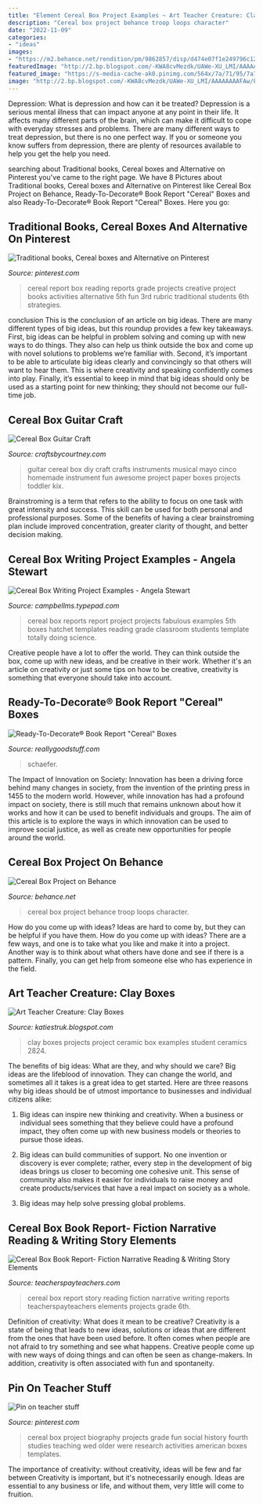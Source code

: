 ```yaml
---
title: "Element Cereal Box Project Examples ~ Art Teacher Creature: Clay Boxes"
description: "Cereal box project behance troop loops character"
date: "2022-11-09"
categories:
- "ideas"
images:
- "https://m2.behance.net/rendition/pm/9862857/disp/d474e07f1e249796c12836d8e79e7718.jpg"
featuredImage: "http://2.bp.blogspot.com/-KWA8cvMezdk/UAWe-XU_LMI/AAAAAAAAFAw/Fs7xxGbqDko/s1600/IMG_2824.JPG"
featured_image: "https://s-media-cache-ak0.pinimg.com/564x/7a/71/95/7a7195224a8ae2dcad38a719af58d192.jpg"
image: "http://2.bp.blogspot.com/-KWA8cvMezdk/UAWe-XU_LMI/AAAAAAAAFAw/Fs7xxGbqDko/s1600/IMG_2824.JPG"
---
```



Depression: What is depression and how can it be treated?
Depression is a serious mental illness that can impact anyone at any point in their life. It affects many different parts of the brain, which can make it difficult to cope with everyday stresses and problems. There are many different ways to treat depression, but there is no one perfect way. If you or someone you know suffers from depression, there are plenty of resources available to help you get the help you need.

	

		
searching about Traditional books, Cereal boxes and Alternative on Pinterest you've came to the right page. We have 8 Pictures about Traditional books, Cereal boxes and Alternative on Pinterest like Cereal Box Project on Behance, Ready-To-Decorate® Book Report &quot;Cereal&quot; Boxes and also Ready-To-Decorate® Book Report &quot;Cereal&quot; Boxes. Here you go:
		
    
## Traditional Books, Cereal Boxes And Alternative On Pinterest

<img loading=lazy src="https://s-media-cache-ak0.pinimg.com/564x/7a/71/95/7a7195224a8ae2dcad38a719af58d192.jpg" onerror="this.onerror=null;this.src='https://tse1.mm.bing.net/th?id=OIP.nYbACb4V2EvQYQUapxePcwHaO0&amp;pid=15.1';" alt="Traditional books, Cereal boxes and Alternative on Pinterest">

_Source: pinterest.com_

>cereal report box reading reports grade projects creative project books activities alternative 5th fun 3rd rubric traditional students 6th strategies. 

	

conclusion
This is the conclusion of an article on big ideas. 
There are many different types of big ideas, but this roundup provides a few key takeaways. First, big ideas can be helpful in problem solving and coming up with new ways to do things. They also can help us think outside the box and come up with novel solutions to problems we’re familiar with. 
 Second, it’s important to be able to articulate big ideas clearly and convincingly so that others will want to hear them. This is where creativity and speaking confidently comes into play. Finally, it’s essential to keep in mind that big ideas should only be used as a starting point for new thinking; they should not become our full-time job.

    
## Cereal Box Guitar Craft

<img loading=lazy src="https://www.craftsbycourtney.com/wp-content/uploads/2015/04/Guitar-Finishing-Touches-634x446.jpg" onerror="this.onerror=null;this.src='https://tse4.mm.bing.net/th?id=OIP.stEVFM06TRQbPJ-Jjv48GAHaFN&amp;pid=15.1';" alt="Cereal Box Guitar Craft">

_Source: craftsbycourtney.com_

>guitar cereal box diy craft crafts instruments musical mayo cinco homemade instrument fun awesome project paper boxes projects toddler kix. 

	

Brainstroming is a term that refers to the ability to focus on one task with great intensity and success. This skill can be used for both personal and professional purposes. Some of the benefits of having a clear brainstroming plan include improved concentration, greater clarity of thought, and better decision making.

    
## Cereal Box Writing Project Examples - Angela Stewart

<img loading=lazy src="https://campbellms.typepad.com/.a/6a00d83467970453ef01bb094da76f970d-600wi" onerror="this.onerror=null;this.src='https://tse4.mm.bing.net/th?id=OIP.b9kAkGq8AUIyaNReymjn9AHaJ4&amp;pid=15.1';" alt="Cereal Box Writing Project Examples - Angela Stewart">

_Source: campbellms.typepad.com_

>cereal box reports report project projects fabulous examples 5th boxes hatchet templates reading grade classroom students template totally doing science. 

	

Creative people have a lot to offer the world. They can think outside the box, come up with new ideas, and be creative in their work. Whether it's an article on creativity or just some tips on how to be creative, creativity is something that everyone should take into account.

    
## Ready-To-Decorate® Book Report &quot;Cereal&quot; Boxes

<img loading=lazy src="https://dkc1jod44tx5p.cloudfront.net/images/products/1190Wx1190H/162341.jpg" onerror="this.onerror=null;this.src='https://tse2.mm.bing.net/th?id=OIP.JnwkknXvQzwYqc_o26aLMAHaHa&amp;pid=15.1';" alt="Ready-To-Decorate® Book Report &quot;Cereal&quot; Boxes">

_Source: reallygoodstuff.com_

>schaefer. 

	

The Impact of Innovation on Society:
Innovation has been a driving force behind many changes in society, from the invention of the printing press in 1455 to the modern world. However, while innovation has had a profound impact on society, there is still much that remains unknown about how it works and how it can be used to benefit individuals and groups. The aim of this article is to explore the ways in which innovation can be used to improve social justice, as well as create new opportunities for people around the world.

    
## Cereal Box Project On Behance

<img loading=lazy src="https://m2.behance.net/rendition/pm/9862857/disp/d474e07f1e249796c12836d8e79e7718.jpg" onerror="this.onerror=null;this.src='https://tse4.mm.bing.net/th?id=OIP.DbWS_j8JXGiHAUmAz8gIxwHaLX&amp;pid=15.1';" alt="Cereal Box Project on Behance">

_Source: behance.net_

>cereal box project behance troop loops character. 

	

How do you come up with ideas?
Ideas are hard to come by, but they can be helpful if you have them. How do you come up with ideas? There are a few ways, and one is to take what you like and make it into a project. Another way is to think about what others have done and see if there is a pattern. Finally, you can get help from someone else who has experience in the field.

    
## Art Teacher Creature: Clay Boxes

<img loading=lazy src="http://2.bp.blogspot.com/-KWA8cvMezdk/UAWe-XU_LMI/AAAAAAAAFAw/Fs7xxGbqDko/s1600/IMG_2824.JPG" onerror="this.onerror=null;this.src='https://tse2.mm.bing.net/th?id=OIP.skl55qTS2KROxjsBmdd1TQHaIj&amp;pid=15.1';" alt="Art Teacher Creature: Clay Boxes">

_Source: katiestruk.blogspot.com_

>clay boxes projects project ceramic box examples student ceramics 2824. 

	

The benefits of big ideas: What are they, and why should we care?
Big ideas are the lifeblood of innovation. They can change the world, and sometimes all it takes is a great idea to get started. Here are three reasons why big ideas should be of utmost importance to businesses and individual citizens alike: 
1) Big ideas can inspire new thinking and creativity. When a business or individual sees something that they believe could have a profound impact, they often come up with new business models or theories to pursue those ideas. 

2) Big ideas can build communities of support. No one invention or discovery is ever complete; rather, every step in the development of big ideas brings us closer to becoming one cohesive unit. This sense of community also makes it easier for individuals to raise money and create products/services that have a real impact on society as a whole. 

3) Big ideas may help solve pressing global problems.

    
## Cereal Box Book Report- Fiction Narrative Reading &amp; Writing Story Elements

<img loading=lazy src="https://ecdn.teacherspayteachers.com/thumbitem/Cereal-Box-Book-Report-Fiction-Narrative-Reading-Writing-1st-6th-Grade--3674145-1564597831/original-3674145-1.jpg" onerror="this.onerror=null;this.src='https://tse1.mm.bing.net/th?id=OIP.SK48BM9WSH-CCaB_ge8K8AAAAA&amp;pid=15.1';" alt="Cereal Box Book Report- Fiction Narrative Reading &amp; Writing Story Elements">

_Source: teacherspayteachers.com_

>cereal box report story reading fiction narrative writing reports teacherspayteachers elements projects grade 6th. 

	

Definition of creativity: What does it mean to be creative?
Creativity is a state of being that leads to new ideas, solutions or ideas that are different from the ones that have been used before. It often comes when people are not afraid to try something and see what happens. Creative people come up with new ways of doing things and can often be seen as change-makers. In addition, creativity is often associated with fun and spontaneity.

    
## Pin On Teacher Stuff

<img loading=lazy src="https://i.pinimg.com/originals/64/62/b7/6462b7216dec30044bbb6eacb4922567.jpg" onerror="this.onerror=null;this.src='https://tse4.mm.bing.net/th?id=OIP.9a0B8WRrEjiip2r-ME4diAHaJ6&amp;pid=15.1';" alt="Pin on teacher stuff">

_Source: pinterest.com_

>cereal box project biography projects grade fun social history fourth studies teaching wed older were research activities american boxes templates. 

	

The importance of creativity: without creativity, ideas will be few and far between
Creativity is important, but it's notnecessarily enough. Ideas are essential to any business or life, and without them, very little will come to fruition.

